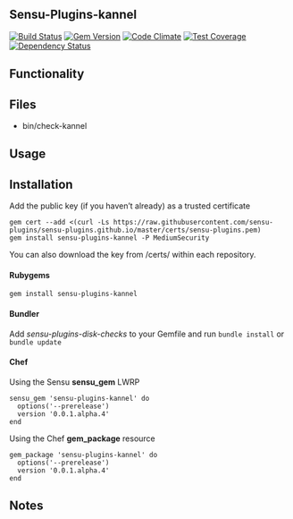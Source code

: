 ## Sensu-Plugins-kannel

[![Build Status](https://travis-ci.org/sensu-plugins/sensu-plugins-kannel.svg?branch=master)](https://travis-ci.org/sensu-plugins/sensu-plugins-kannel)
[![Gem Version](https://badge.fury.io/rb/sensu-plugins-kannel.svg)](http://badge.fury.io/rb/sensu-plugins-kannel)
[![Code Climate](https://codeclimate.com/github/sensu-plugins/sensu-plugins-kannel/badges/gpa.svg)](https://codeclimate.com/github/sensu-plugins/sensu-plugins-kannel)
[![Test Coverage](https://codeclimate.com/github/sensu-plugins/sensu-plugins-kannel/badges/coverage.svg)](https://codeclimate.com/github/sensu-plugins/sensu-plugins-kannel)
[![Dependency Status](https://gemnasium.com/sensu-plugins/sensu-plugins-kannel.svg)](https://gemnasium.com/sensu-plugins/sensu-plugins-kannel)

## Functionality

## Files
 * bin/check-kannel

## Usage

## Installation

Add the public key (if you haven’t already) as a trusted certificate

```
gem cert --add <(curl -Ls https://raw.githubusercontent.com/sensu-plugins/sensu-plugins.github.io/master/certs/sensu-plugins.pem)
gem install sensu-plugins-kannel -P MediumSecurity
```

You can also download the key from /certs/ within each repository.

#### Rubygems

`gem install sensu-plugins-kannel`

#### Bundler

Add *sensu-plugins-disk-checks* to your Gemfile and run `bundle install` or `bundle update`

#### Chef

Using the Sensu **sensu_gem** LWRP
```
sensu_gem 'sensu-plugins-kannel' do
  options('--prerelease')
  version '0.0.1.alpha.4'
end
```

Using the Chef **gem_package** resource
```
gem_package 'sensu-plugins-kannel' do
  options('--prerelease')
  version '0.0.1.alpha.4'
end
```

## Notes

[1]:[https://travis-ci.org/sensu-plugins/sensu-plugins-kannel]
[2]:[http://badge.fury.io/rb/sensu-plugins-kannel]
[3]:[https://codeclimate.com/github/sensu-plugins/sensu-plugins-kannel]
[4]:[https://codeclimate.com/github/sensu-plugins/sensu-plugins-kannel]
[5]:[https://gemnasium.com/sensu-plugins/sensu-plugins-kannel]

